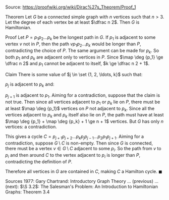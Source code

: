 # 

Source: https://proofwiki.org/wiki/Dirac%27s_Theorem/Proof_1

Theorem
Let $G$ be a connected simple graph with $n$ vertices such that $n > 3$.
Let the degree of each vertex be at least $\dfrac n 2$.
Then $G$ is Hamiltonian.


Proof
Let $P = p_1 p_2 \ldots p_k$ be the longest path in $G$.
If $p_1$ is adjacent to some vertex $v$ not in $P$, then the path  $v p_1 p_2 \ldots p_k$ would be longer than $P$, contradicting the choice of $P$.
The same argument can be made for $p_k$.
So both $p_1$ and $p_k$ are adjacent only to vertices in $P$.
Since $\map \deg {p_1} \ge \dfrac n 2$ and $p_1$ cannot be adjacent to itself, $k \ge \dfrac n 2 + 1$.


Claim
There is some value of $j \in \set {1, 2, \ldots, k}$ such that:

$p_j$ is adjacent to $p_k$
and:

$p_{j + 1}$ is adjacent to $p_1$.
Aiming for a contradiction, suppose that the claim is not true.
Then since all vertices adjacent to $p_1$ or $p_k$ lie on $P$, there must be at least $\map \deg {p_1}$ vertices on $P$ not adjacent to $p_k$.
Since all the vertices adjacent to $p_k$ and $p_k$ itself also lie on $P$, the path must have at least $\map \deg {p_1} + \map \deg {p_k} + 1 \ge n + 1$ vertices.
But $G$ has only $n$ vertices: a contradiction.

This gives a cycle $C = p_{j + 1} p_{j + 2} \ldots p_k p_j p_{j - 1} \ldots p_2 p_1 p_{j + 1}$.
Aiming for a contradiction, suppose $G \setminus C$ is non-empty.
Then since $G$ is connected, there must be a vertex $v \in G \setminus C$ adjacent to some $p_i$.
So the path from $v$ to $p_i$ and then around $C$ to the vertex adjacent to $p_i$ is longer than $P$, contradicting the definition of $P$.

Therefore all vertices in $G$ are contained in $C$, making $C$ a Hamilton cycle.
$\blacksquare$


Sources
1977: Gary Chartrand: Introductory Graph Theory ... (previous) ... (next): $\S 3.2$: The Salesman's Problem: An Introduction to Hamiltonian Graphs: Theorem $3.4$




